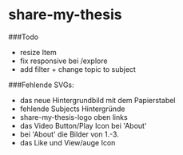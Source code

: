 # share-my-thesis


###Todo
- resize Item
- fix responsive bei /explore
- add filter + change topic to subject

###Fehlende SVGs:
- das neue Hintergrundbild mit dem Papierstabel 
- fehlende Subjects Hintergründe
- share-my-thesis-logo oben links
- das Video Button/Play Icon bei 'About'
- bei 'About' die Bilder von 1.-3. 
- das Like und View/auge Icon